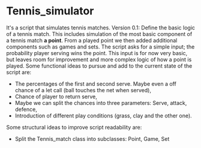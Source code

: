 # Tennis_simulator
It's a script that simulates tennis matches.
Version 0.1: Define the basic logic of a tennis match. This includes simulation of the most basic component of a tennis match **a point**. From a played point we then added additional components such as games and sets. The script asks for a simple input; the probability player serving wins the point. This input is for now very basic, but leaves room for improvement and more complex logic of how a point is played. 
Some functional ideas to pursue and add to the current state of the script are: 
 - The percentages of the first and second serve. Maybe even a off chance of a let call (ball touches the net when served),
 - Chance of player to return serve,
 - Maybe we can split the chances into three parameters: Serve, attack, defence,
 - Introduction of different play conditions (grass, clay and the other one).

Some structural ideas to improve script readability are:
 - Split the Tennis_match class into subclasses: Point, Game, Set
